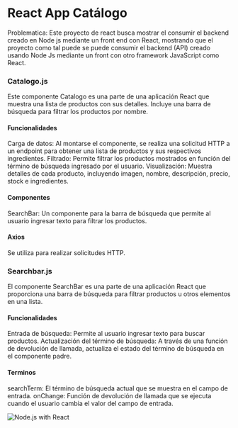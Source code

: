 # React App Catálogo
Problematica: Este proyecto de react busca mostrar el consumir el backend creado en Node js mediante un front end con React, mostrando que el proyecto como tal puede se puede consumir el backend (API) creado usando Node Js mediante un front con otro framework JavaScript como React. 

### Catalogo.js
Este componente Catalogo es una parte de una aplicación React que muestra una lista de productos con sus detalles. Incluye una barra de búsqueda para filtrar los productos por nombre.

#### Funcionalidades
Carga de datos: Al montarse el componente, se realiza una solicitud HTTP a un endpoint para obtener una lista de productos y sus respectivos ingredientes.
Filtrado: Permite filtrar los productos mostrados en función del término de búsqueda ingresado por el usuario.
Visualización: Muestra detalles de cada producto, incluyendo imagen, nombre, descripción, precio, stock e ingredientes.

#### Componentes
SearchBar: Un componente para la barra de búsqueda que permite al usuario ingresar texto para filtrar los productos.

#### Axios
Se utiliza para realizar solicitudes HTTP.

### Searchbar.js
El componente SearchBar es una parte de una aplicación React que proporciona una barra de búsqueda para filtrar productos u otros elementos en una lista.

#### Funcionalidades
Entrada de búsqueda: Permite al usuario ingresar texto para buscar productos.
Actualización del término de búsqueda: A través de una función de devolución de llamada, actualiza el estado del término de búsqueda en el componente padre.

#### Terminos
searchTerm: El término de búsqueda actual que se muestra en el campo de entrada.
onChange: Función de devolución de llamada que se ejecuta cuando el usuario cambia el valor del campo de entrada.

![Node.js with React](https://res.cloudinary.com/boardinfinity/image/upload/t_blog_img/bi-websites/blog/11/BLOG-SHEET-3--66-.png)
